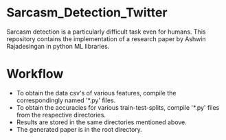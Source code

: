 # Sarcasm_Detection_Twitter
Sarcasm detection is a particularly difficult task even for humans. This repository contains the implementation of a research paper by Ashwin Rajadesingan in python ML libraries.

# Workflow
- To obtain the data csv's of various features, compile the correspondingly named '*.py' files.
- To obtain the accuracies for various train-test-splits, compile '*.py' files from the respective directories.
- Results are stored in the same directories mentioned above.
- The generated paper is in the root directory.
